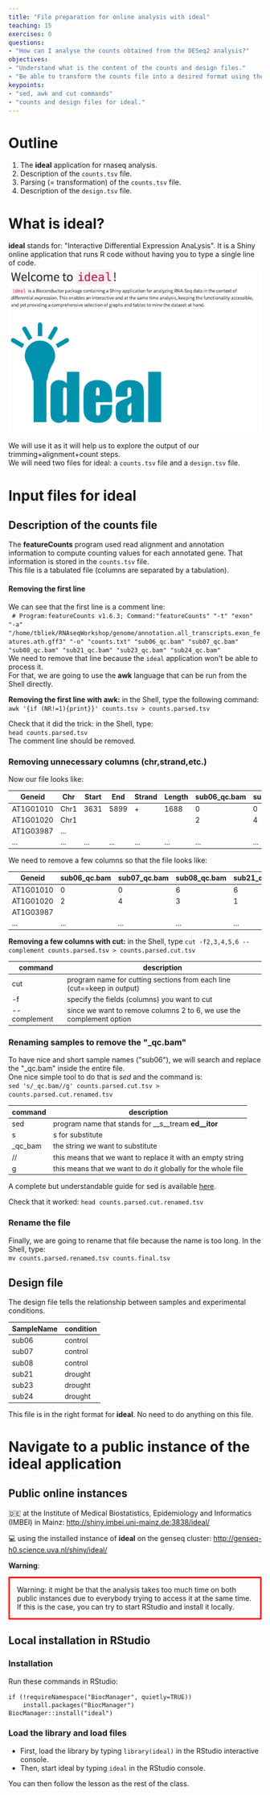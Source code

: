 ```yaml
---
title: "File preparation for online analysis with ideal"
teaching: 15
exercises: 0
questions:
- "How can I analyse the counts obtained from the DESeq2 analysis?"
objectives:
- "Understand what is the content of the counts and design files."
- "Be able to transform the counts file into a desired format using the Shell."
keypoints:
- "sed, awk and cut commands"
- "counts and design files for ideal."
---
```


# Outline
1. The __ideal__ application for rnaseq analysis.
2. Description of the `counts.tsv` file.
3. Parsing (= transformation) of the `counts.tsv` file.
4. Description of the `design.tsv` file.

# What is ideal?
__ideal__ stands for: "Interactive Differential Expression AnaLysis". It is a Shiny online application that runs R code without having you to type a single line of code.       
![](https://github.com/ScienceParkStudyGroup/2019-03-07-rnaseq-workshop/blob/gh-pages/images/ideal_presentation.png)  

We will use it as it will help us to explore the output of our trimming+alignment+count steps.  
We will need two files for ideal: a `counts.tsv` file and a `design.tsv` file.

# Input files for ideal
## Description of the counts file
The __featureCounts__ program used read alignment and annotation information to compute counting values for each annotated gene. That information is stored in the `counts.tsv` file.    
This file is a tabulated file (columns are separated by a tabulation).     

#### Removing the first line
We can see that the first line is a comment line:  
` # Program:featureCounts v1.6.3; Command:"featureCounts" "-t" "exon" "-a" "/home/tbliek/RNAseqWorkshop/genome/annotation.all_transcripts.exon_features.ath.gff3" "-o" "counts.txt" "sub06_qc.bam" "sub07_qc.bam" "sub08_qc.bam" "sub21_qc.bam" "sub23_qc.bam" "sub24_qc.bam"`   
We need to remove that line because the `ideal` application won't be able to process it.  
For that, we are going to use the __awk__ language that can be run from the Shell directly.

__Removing the first line with awk:__ in the Shell, type the following command:    
 `awk '{if (NR!=1){print}}' counts.tsv > counts.parsed.tsv`

 Check that it did the trick: in the Shell, type:  
 `head counts.parsed.tsv`  
 The comment line should be removed.

### Removing unnecessary columns (chr,strand,etc.)
Now our file looks like:   

| Geneid    | Chr                           | Start                         | End                           | Strand      | Length | sub06_qc.bam | sub07_qc.bam | sub08_qc.bam | sub21_qc.bam | sub23_qc.bam | sub24_qc.bam |
|-----------|-------------------------------|-------------------------------|-------------------------------|-------------|--------|--------------|--------------|--------------|--------------|--------------|--------------|
| AT1G01010 | Chr1 | 3631 |5899 | +| 1688   | 0            | 0            | 6            | 6            | 3            | 10           |
| AT1G01020 |  Chr1       |                               |                               |             |        | 2            | 4            | 3            | 1            | 2            | 1            |
| AT1G03987 | ...                           |                               |                               |             |        |              |              |              |              |              |              |
| ...       | ...                           | ...                           | ...                           | ...         | ...    | ...          | ...          | ...          | ...          | ...          | ...          |


We need to remove a few columns so that the file looks like:  

| Geneid    | sub06_qc.bam | sub07_qc.bam | sub08_qc.bam | sub21_qc.bam | sub23_qc.bam | sub24_qc.bam |
|-----------|--------------|--------------|--------------|--------------|--------------|--------------|
| AT1G01010 | 0            | 0            | 6            | 6            | 3            | 10           |
| AT1G01020 | 2            | 4            | 3            | 1            | 2            | 1            |
| AT1G03987 |              |              |              |              |              |              |
| ...       | ...          | ...          | ...          | ...          | ...          | ...          |

__Removing a few columns with cut:__ in the Shell, type `cut -f2,3,4,5,6 --complement counts.parsed.tsv > counts.parsed.cut.tsv`

| command | description |
| -------- | -------- |
| cut | program name for cutting sections from each line (cut==keep in output)|
| -f | specify the fields (columns) you want to cut |
|--complement | since we want to remove columns 2 to 6, we use the complement option |  

### Renaming samples to remove the "\_qc.bam"
To have nice and short sample names ("sub06"), we will search and replace the "\_qc.bam" inside the entire file.    
One nice simple tool to do that is _sed_ and the command is:  
`sed 's/_qc.bam//g' counts.parsed.cut.tsv > counts.parsed.cut.renamed.tsv`  

| command | description |
| -------- | -------- |
| sed | program name that stands for __s__tream __ed__itor__ |
| s | s for substitute |
| _qc_bam | the string we want to substitute |
| // | this means that we want to replace it with an empty string |
| g | this means that we want to do it globally for the whole file |

A complete but understandable guide for sed is available [here](http://www.grymoire.com/Unix/Sed.html).

Check that it worked: `head counts.parsed.cut.renamed.tsv`

### Rename the file
Finally, we are going to rename that file because the name is too long. In the Shell, type:  
`mv counts.parsed.renamed.tsv counts.final.tsv`

## Design file
The design file tells the relationship between samples and experimental conditions.

| SampleName | condition |
|------------|-----------|
| sub06 | control |
| sub07 | control |
| sub08 | control |
| sub21 | drought |
| sub23 | drought |
| sub24 | drought |  

This file is in the right format for __ideal__. No need to do anything on this file.

# Navigate to a public instance of the ideal application

## Public online instances
:de: at the Institute of Medical Biostatistics, Epidemiology and Informatics (IMBEI) in Mainz: http://shiny.imbei.uni-mainz.de:3838/ideal/

:computer: using the installed instance of __ideal__ on the genseq cluster: http://genseq-h0.science.uva.nl/shiny/ideal/

__Warning__:
<p style="border:3px; border-style:solid; border-color:#FF0000; padding: 1em;">Warning: it might be that the analysis takes too much time on both public instances due to everybody trying to access it at the same time.<br>If this is the case, you can try to start RStudio and install it locally.</p>

## Local installation in RStudio

### Installation
Run these commands in RStudio:  
```
if (!requireNamespace("BiocManager", quietly=TRUE))
    install.packages("BiocManager")
BiocManager::install("ideal")
```

### Load the library and load files
- First, load the library by typing `library(ideal)` in the RStudio interactive console.   
- Then, start ideal by typing `ideal` in the RStudio console.

You can then follow the lesson as the rest of the class.
